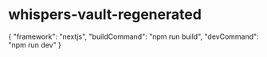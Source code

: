 # whispers-vault-regenerated
{
  "framework": "nextjs",
  "buildCommand": "npm run build",
  "devCommand": "npm run dev"
}

